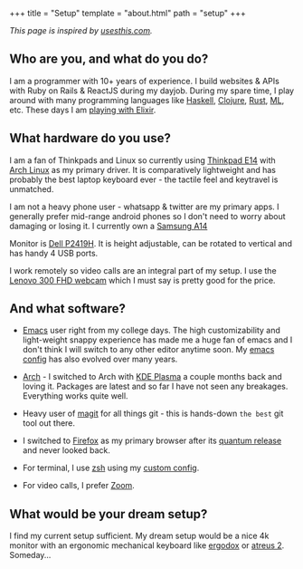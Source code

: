 +++
title = "Setup"
template = "about.html"
path = "setup"
+++

_This page is inspired by [usesthis.com](https://usesthis.com/)._

## Who are you, and what do you do?

I am a programmer with 10+ years of experience. I build websites & APIs with Ruby on Rails & ReactJS during my dayjob. During my spare time, I play around with many programming languages like [Haskell](https://github.com/tejasbubane/haskell-book-code), [Clojure](https://github.com/tejasbubane/brave-clojure-book-code), [Rust](https://github.com/tejasbubane/adventofcode-2020/), [ML](https://www.coursera.org/learn/programming-languages/), etc. These days I am [playing with Elixir](https://github.com/tejasbubane/adventofcode-2021/).

## What hardware do you use?

I am a fan of Thinkpads and Linux so currently using [Thinkpad E14](https://www.lenovo.com/in/en/laptops/thinkpad/thinkpad-e-series/E14/p/22TPE14E4N1) with [Arch Linux](https://www.archlinux.org/) as my primary driver. It is comparatively lightweight and has probably the best laptop keyboard ever - the tactile feel and keytravel is unmatched.

I am not a heavy phone user - whatsapp & twitter are my primary apps. I generally prefer mid-range android phones so I don't need to worry about damaging or losing it. I currently own a [Samsung A14](https://www.samsung.com/in/smartphones/galaxy-a/galaxy-a14-5g-black-64gb-sm-a146bzkdins/)

Monitor is [Dell P2419H](https://www1.ap.dell.com/content/products/productdetails.aspx/dell-p2419h-monitor). It is height adjustable, can be rotated to vertical and has handy 4 USB ports.

I work remotely so video calls are an integral part of my setup. I use the [Lenovo 300 FHD webcam](https://www.lenovo.com/in/en/accessories-and-monitors/webcams-and-video/webcams/NET-BO-300-FHD-Webcam/p/GXC1B34793) which I must say is pretty good for the price.

## And what software?

* [Emacs](https://www.gnu.org/software/emacs/) user right from my college days. The high customizability and light-weight snappy experience has made me a huge fan of emacs and I don't think I will switch to any other editor anytime soon. My [emacs config](https://github.com/tejasbubane/dotemacs) has also evolved over many years.

* [Arch](https://www.archlinux.org/) - I switched to Arch with [KDE Plasma](https://kde.org/plasma-desktop/) a couple months back and loving it. Packages are latest and so far I have not seen any breakages. Everything works quite well.

* Heavy user of [magit](https://magit.vc/) for all things git - this is hands-down `the best` git tool out there.

* I switched to [Firefox](https://www.mozilla.org/en-US/firefox/) as my primary browser after its [quantum release](https://blog.mozilla.org/blog/2017/11/14/introducing-firefox-quantum/) and never looked back.

* For terminal, I use [zsh](https://www.zsh.org/) using my [custom config](https://github.com/tejasbubane/dotfiles).

* For video calls, I prefer [Zoom](https://zoom.us/).

## What would be your dream setup?

I find my current setup sufficient. My dream setup would be a nice 4k monitor with an ergonomic mechanical keyboard  like [ergodox](https://ergodox-ez.com/) or [atreus 2](https://atreus.technomancy.us/2). Someday...
